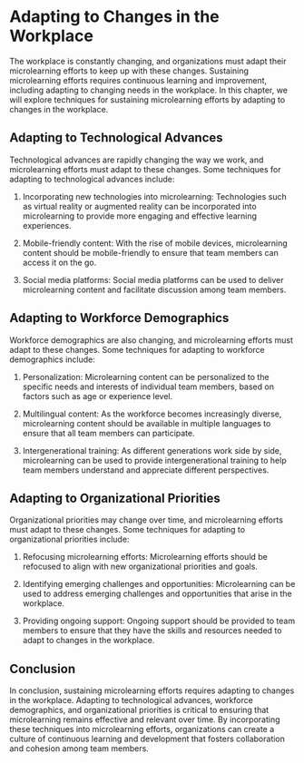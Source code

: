 # Adapting to Changes in the Workplace

The workplace is constantly changing, and organizations must adapt their microlearning efforts to keep up with these changes. Sustaining microlearning efforts requires continuous learning and improvement, including adapting to changing needs in the workplace. In this chapter, we will explore techniques for sustaining microlearning efforts by adapting to changes in the workplace.

Adapting to Technological Advances
----------------------------------

Technological advances are rapidly changing the way we work, and microlearning efforts must adapt to these changes. Some techniques for adapting to technological advances include:

1. Incorporating new technologies into microlearning: Technologies such as virtual reality or augmented reality can be incorporated into microlearning to provide more engaging and effective learning experiences.

2. Mobile-friendly content: With the rise of mobile devices, microlearning content should be mobile-friendly to ensure that team members can access it on the go.

3. Social media platforms: Social media platforms can be used to deliver microlearning content and facilitate discussion among team members.

Adapting to Workforce Demographics
----------------------------------

Workforce demographics are also changing, and microlearning efforts must adapt to these changes. Some techniques for adapting to workforce demographics include:

1. Personalization: Microlearning content can be personalized to the specific needs and interests of individual team members, based on factors such as age or experience level.

2. Multilingual content: As the workforce becomes increasingly diverse, microlearning content should be available in multiple languages to ensure that all team members can participate.

3. Intergenerational training: As different generations work side by side, microlearning can be used to provide intergenerational training to help team members understand and appreciate different perspectives.

Adapting to Organizational Priorities
-------------------------------------

Organizational priorities may change over time, and microlearning efforts must adapt to these changes. Some techniques for adapting to organizational priorities include:

1. Refocusing microlearning efforts: Microlearning efforts should be refocused to align with new organizational priorities and goals.

2. Identifying emerging challenges and opportunities: Microlearning can be used to address emerging challenges and opportunities that arise in the workplace.

3. Providing ongoing support: Ongoing support should be provided to team members to ensure that they have the skills and resources needed to adapt to changes in the workplace.

Conclusion
----------

In conclusion, sustaining microlearning efforts requires adapting to changes in the workplace. Adapting to technological advances, workforce demographics, and organizational priorities is critical to ensuring that microlearning remains effective and relevant over time. By incorporating these techniques into microlearning efforts, organizations can create a culture of continuous learning and development that fosters collaboration and cohesion among team members.
